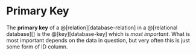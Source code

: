 # Primary Key

The __primary key__ of a @[relation][database-relation] in a @[relational database][] is the 
@[key][database-key] which is *most important*. What is most important depends 
on the data in question, but very often this is just some form of ID column.
